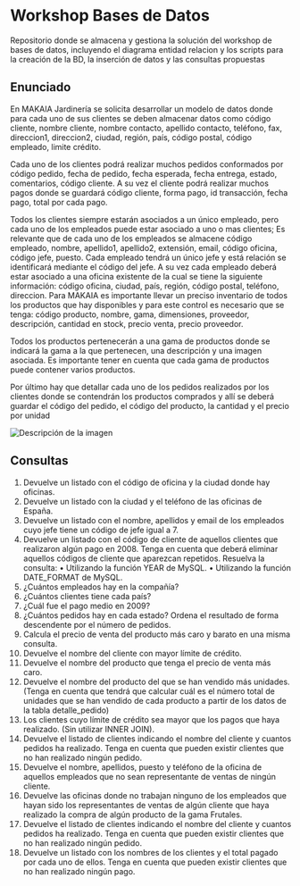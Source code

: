 # Workshop Bases de Datos
Repositorio donde se almacena y gestiona la solución del workshop de bases de datos, incluyendo el diagrama entidad relacion y los scripts para la creación de la BD, la inserción de datos y las consultas propuestas

## Enunciado

En MAKAIA Jardinería se solicita desarrollar un modelo de datos donde para cada uno de sus clientes se deben almacenar datos como código cliente, nombre cliente, nombre contacto, apellido 
contacto, teléfono, fax, direccion1, direccion2, ciudad, región, país, código postal, código empleado, limite crédito. 

Cada uno de los clientes podrá realizar muchos pedidos conformados por código pedido, fecha de pedido, fecha esperada, fecha entrega, estado, comentarios, código cliente. A su vez el cliente podrá 
realizar muchos pagos donde se guardará código cliente, forma pago, id transacción, fecha pago, total por cada pago.

Todos los clientes siempre estarán asociados a un único empleado, pero cada uno de los empleados puede estar asociado a uno o mas clientes; Es relevante que de cada uno de los empleados se 
almacene código empleado, nombre, apellido1, apellido2, extensión, email, código oficina, código jefe, puesto. Cada empleado tendrá un único jefe y está relación se identificará mediante el código 
del jefe. A su vez cada empleado deberá estar asociado a una oficina existente de la cual se tiene la siguiente información: código oficina, ciudad, país, región, código postal, teléfono, direccion.
Para MAKAIA es importante llevar un preciso inventario de todos los productos que hay disponibles y para este control es necesario que se tenga: código producto, nombre, gama, dimensiones, 
proveedor, descripción, cantidad en stock, precio venta, precio proveedor.

Todos los productos pertenecerán a una gama de productos donde se indicará la gama a la que pertenecen, una descripción y una imagen asociada. Es importante tener en cuenta que cada gama de productos 
puede contener varios productos.

Por último hay que detallar cada uno de los pedidos realizados por los clientes donde se contendrán los productos comprados y allí se deberá guardar el código del pedido, el código del producto, la 
cantidad y el precio por unidad



![Descripción de la imagen](https://i.ibb.co/T0Gsh91/db-Jardineria.png)



## Consultas

1. Devuelve un listado con el código de oficina y la ciudad donde hay oficinas.
2. Devuelve un listado con la ciudad y el teléfono de las oficinas de España.
3. Devuelve un listado con el nombre, apellidos y email de los empleados cuyo
jefe tiene un código de jefe igual a 7.
4. Devuelve un listado con el código de cliente de aquellos clientes que
realizaron algún pago en 2008. Tenga en cuenta que deberá eliminar
aquellos códigos de cliente que aparezcan repetidos. Resuelva la consulta:
• Utilizando la función YEAR de MySQL.
• Utilizando la función DATE_FORMAT de MySQL.
5. ¿Cuántos empleados hay en la compañía?
6. ¿Cuántos clientes tiene cada país?
7. ¿Cuál fue el pago medio en 2009?
8. ¿Cuántos pedidos hay en cada estado? Ordena el resultado de forma
descendente por el número de pedidos.
9. Calcula el precio de venta del producto más caro y barato en una misma
consulta.
10. Devuelve el nombre del cliente con mayor límite de crédito.
11. Devuelve el nombre del producto que tenga el precio de venta más caro.
12. Devuelve el nombre del producto del que se han vendido más unidades.
(Tenga en cuenta que tendrá que calcular cuál es el número total de
unidades que se han vendido de cada producto a partir de los datos de la
tabla detalle_pedido)
13. Los clientes cuyo límite de crédito sea mayor que los pagos que haya
realizado. (Sin utilizar INNER JOIN).
14. Devuelve el listado de clientes indicando el nombre del cliente y cuantos
pedidos ha realizado. Tenga en cuenta que pueden existir clientes que no
han realizado ningún pedido.
15. Devuelve el nombre, apellidos, puesto y teléfono de la oficina de aquellos
empleados que no sean representante de ventas de ningún cliente.
16. Devuelve las oficinas donde no trabajan ninguno de los empleados que
hayan sido los representantes de ventas de algún cliente que haya realizado
la compra de algún producto de la gama Frutales.
17. Devuelve el listado de clientes indicando el nombre del cliente y cuantos
pedidos ha realizado. Tenga en cuenta que pueden existir clientes que no
han realizado ningún pedido.
18. Devuelve un listado con los nombres de los clientes y el total pagado por
cada uno de ellos. Tenga en cuenta que pueden existir clientes que no han
realizado ningún pago.
